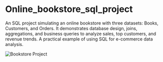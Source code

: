 # Online_bookstore_sql_project
An SQL project simulating an online bookstore with three datasets: Books, Customers, and Orders. It demonstrates database design, joins, aggregations, and business queries to analyze sales, top customers, and revenue trends. A practical example of using SQL for e-commerce data analysis.

![Bookstore Project](C:\Users\Dell\Downloads\Bookstore.jpeg)


